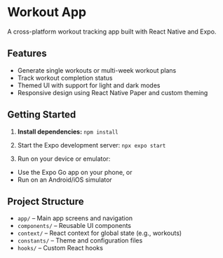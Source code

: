 # Workout App

A cross-platform workout tracking app built with React Native and Expo.

## Features

- Generate single workouts or multi-week workout plans
- Track workout completion status
- Themed UI with support for light and dark modes
- Responsive design using React Native Paper and custom theming

## Getting Started

1. **Install dependencies:**
   `npm install`

2. Start the Expo development server:
   `npx expo start`

3. Run on your device or emulator:

- Use the Expo Go app on your phone, or
- Run on an Android/iOS simulator

## Project Structure

- `app/` – Main app screens and navigation
- `components/` – Reusable UI components
- `context/` – React context for global state (e.g., workouts)
- `constants/` – Theme and configuration files
- `hooks/` – Custom React hooks
